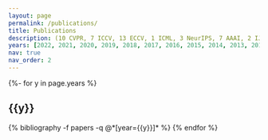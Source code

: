 ```yaml
---
layout: page
permalink: /publications/
title: Publications
description: (10 CVPR, 7 ICCV, 13 ECCV, 1 ICML, 3 NeurIPS, 7 AAAI, 2 IJCAI, 2 ACM MM; 6 TPAMI, 5 IJCV, 7 PR, 2 TIP, 1 TNNLS, 1 AI) # publications by categories in reversed chronological order. generated by jekyll-scholar.
years: [2022, 2021, 2020, 2019, 2018, 2017, 2016, 2015, 2014, 2013, 2012]
nav: true
nav_order: 2
---
```

<!-- _pages/publications.md -->
<div class="publications">

{%- for y in page.years %}
  <h2 class="year">{{y}}</h2>
  {% bibliography -f papers -q @*[year={{y}}]* %}
{% endfor %}

</div>
